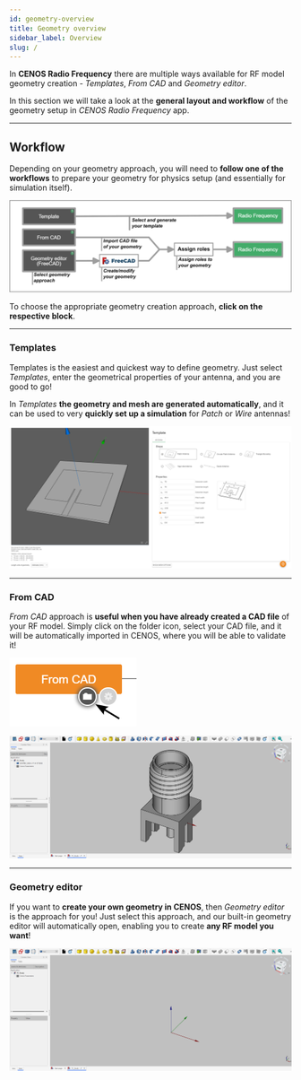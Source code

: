 ```yaml
---
id: geometry-overview
title: Geometry overview
sidebar_label: Overview
slug: /
---
```


In **CENOS Radio Frequency** there are multiple ways available for RF model geometry creation - *Templates*, *From CAD* and *Geometry editor*.

In this section we will take a look at the **general layout and workflow** of the geometry setup in *CENOS Radio Frequency* app.

---

## Workflow

Depending on your geometry approach, you will need to **follow one of the workflows** to prepare your geometry for physics setup (and essentially for simulation itself).

![assets/overview/Untitled27.png](assets/overview/2.png)

To choose the appropriate geometry creation approach, **click on the respective block**.

---

### Templates

Templates is the easiest and quickest way to define geometry. Just select *Templates*, enter the geometrical properties of your antenna, and you are good to go! 

In *Templates* **the geometry and mesh are generated automatically**, and it can be used to very **quickly set up a simulation** for *Patch* or *Wire* antennas!

![assets/quickstart/Untitled27.png](assets/overview/1.png)

---

### From CAD

*From CAD* approach is **useful when you have already created a CAD file** of your RF model. Simply click on the folder icon, select your CAD file, and it will be automatically imported in CENOS, where you will be able to validate it!

<p align="center">

![assets/overview/Untitled27.png](assets/overview/3.png)

<p>

![assets/quickstart/Untitled27.png](assets/quickstart/33.png)  

---

### Geometry editor

If you want to **create your own geometry in CENOS**, then *Geometry editor* is the approach for you! Just select this approach, and our built-in geometry editor will automatically open, enabling you to create **any RF model you want**!

![assets/quickstart/Untitled27.png](assets/quickstart/34.png)
